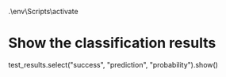.\env\Scripts\activate

# Show the classification results

test_results.select("success", "prediction", "probability").show()
